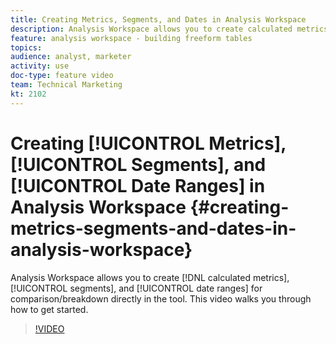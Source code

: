 ```yaml
---
title: Creating Metrics, Segments, and Dates in Analysis Workspace
description: Analysis Workspace allows you to create calculated metrics, segments, and date ranges for comparison/breakdown directly in the tool. This video walks you through how to get started.
feature: analysis workspace - building freeform tables
topics: 
audience: analyst, marketer
activity: use
doc-type: feature video
team: Technical Marketing
kt: 2102
---
```


# Creating [!UICONTROL Metrics], [!UICONTROL Segments], and [!UICONTROL Date Ranges] in Analysis Workspace {#creating-metrics-segments-and-dates-in-analysis-workspace}

Analysis Workspace allows you to create [!DNL calculated metrics], [!UICONTROL segments], and [!UICONTROL date ranges] for comparison/breakdown directly in the tool. This video walks you through how to get started.

>[!VIDEO](https://video.tv.adobe.com/v/23979/?quality=12)

